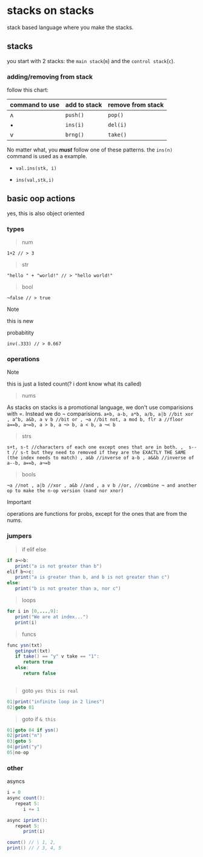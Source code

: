 # stacks on stacks
stack based language where you make the stacks.
## stacks
you start with 2 stacks: the `main stack`(`m`) and the `control stack`(`c`).
### adding/removing from stack
follow this chart:

|command to use|add to stack |remove from stack|
|--------------|-------------|-----------------|
|      ʌ       |   `push()`  |     `pop()`     |
|      •       |   `ins(i)`  |     `del(i)`    |
|      v       |   `brng()`  |     `take()`    |

No matter what, you ***must*** follow one of these patterns. the `ins(n)` command is used as a example.
* `val.ins(stk, i)`

* `ins(val,stk,i)`

## basic oop actions

yes, this is also object oriented

### types

> num

`1+2 // > 3`

> str

`"hello " + "world!" // > "hello world!"`

> bool

`¬false // > true`

> [!NOTE]
> this is new
> 
> probabitity

 `inv(.333) // > 0.667`

### operations
> [!NOTE]
> this is just a listed count(? i dont know what its called)

>nums

As stacks on stacks is a promotional language, we don't use comparisions with =. Instead we do ¬ comparisions.
`a+b, a-b, a*b, a/b, a|b //bit xor , a^b, a&b, a v b //bit or , ¬a //bit not, a mod b, flr a //floor a==b, a¬=b, a > b, a ¬> b, a < b, a ¬< b`

>strs

`s+t, s-t //characters of each one except ones that are in both. , 
s--t // s-t but they need to removed if they are the EXACTLY THE SAME (the index needs to match) , a&b //inverse of a-b , a&&b //inverse of a--b, a==b, a¬=b`

>bools

`¬a //not , a|b //xor , a&b //and , a v b //or, //combine ¬ and another op to make the n-op version (nand nor xnor)`

>[!IMPORTANT]
>operations are functions for probs, except for the ones that are from the nums.

### jumpers

> if elif else
```java
if a¬>b:
   print("a is not greater than b")
elif b¬>c:
   print("a is greater than b, and b is not greater than c")
else:
   print("b is not greater than a, nor c")
```

> loops

```java
for i in [0,...,9]:
   print("We are at index...")
   print(i)
```

> funcs

```java
func ysn(txt)
   getinput(txt)
   if take() == "y" v take == "1":
      return true
   else:
      return false
      
```


> goto `yes this is real`

```java
01|print("infinite loop in 2 lines")
02|goto 01
```
> goto if `& this`

```java
01|goto 04 if ysn()
02|print("n")
03|goto 5
04|print("y")
05|no-op
```

### other

asyncs

```java
i = 0
async count():
   repeat 5:
      i += 1

async iprint():
   repeat 5:
      print(i)

count() // \ 1, 2,
print() // / 3, 4, 5
```
